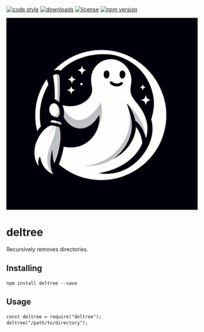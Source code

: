 [![code style](https://img.shields.io/badge/code_style-classic-blue.svg)](http://diogoeichert.github.io/eslint-config-classic)
[![downloads](https://img.shields.io/npm/dt/deltree.svg)](https://www.npmjs.com/package/deltree)
[![license](https://img.shields.io/github/license/diogoeichert/deltree.svg)](LICENSE)
[![npm version](https://img.shields.io/npm/v/deltree.svg)](https://www.npmjs.com/package/deltree)

![deltree logo](./deltree.jpg)

# deltree
Recursively removes directories.

## Installing
```
npm install deltree --save
```

## Usage
```
const deltree = require("deltree");
deltree("/path/to/directory");
```
